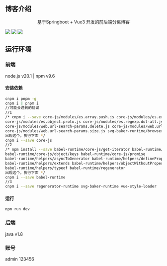 ## 博客介绍

<p align="center">
   基于Springboot + Vue3 开发的前后端分离博客
</p>

![](https://gitee.com/fs529/bote_images_url/raw/master/Sophisticated-acg-blog/ad1.jpg)
![](https://gitee.com/fs529/bote_images_url/raw/master/Sophisticated-acg-blog/ad2.jpg)
![](https://gitee.com/fs529/bote_images_url/raw/master/Sophisticated-acg-blog/ad3.jpg)

## 运行环境
### 前端

node.js v20.1 | npm v9.6

#### 安装依赖

``` bash
cnpm i pnpm -g
cnpm i | pnpm i
//可能会遇到的错误
//1
/* cnpm i --save core-js/modules/es.array.push.js core-js/modules/es.error.cause.js 
core-js/modules/es.object.proto.js core-js/modules/es.regexp.dot-all.js 
core-js/modules/web.url-search-params.delete.js core-js/modules/web.url-search-params.has.js 
core-js/modules/web.url-search-params.size.js svg-baker-runtime/browser-symbol
出现这个，执行下面 */
cnpm i --save core-js
//2
/* npm install --save babel-runtime/core-js/get-iterator babel-runtime/core-js/json/stringify 
babel-runtime/core-js/object/keys babel-runtime/core-js/promise 
babel-runtime/helpers/asyncToGenerator babel-runtime/helpers/defineProperty 
babel-runtime/helpers/extends babel-runtime/helpers/objectWithoutProperties 
babel-runtime/helpers/typeof babel-runtime/regenerator
出现这个，执行下面 */
cnpm i --save babel-runtime
//3
cnpm i --save regenerator-runtime svg-baker-runtime vue-style-loader
```

#### 运行

```bash
npm run dev
```

### 后端
java v1.8 
### 账号
admin 123456